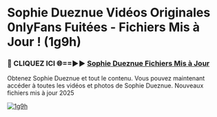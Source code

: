 # Sophie Dueznue Vidéos Originales 0nlyFans Fuitées - Fichiers Mis à Jour ! (1g9h)

<h3>🔴 CLIQUEZ ICI 🌐==►► <a href="https://tinyurl.com/2pmr4ezf" rel="nofollow">Sophie Dueznue Fichiers Mis à Jour</a></h3>

Obtenez Sophie Dueznue et tout le contenu. Vous pouvez maintenant accéder à toutes les vidéos et photos de Sophie Dueznue. Nouveaux fichiers mis à jour 2025

[![1g9h](https://i.imgur.com/6SNvagu.gif)](https://tinyurl.com/2pmr4ezf)

